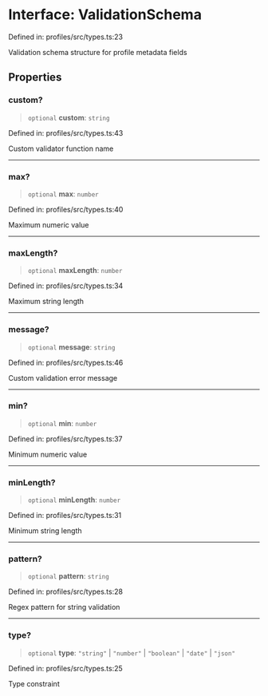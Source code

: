 # Interface: ValidationSchema

Defined in: profiles/src/types.ts:23

Validation schema structure for profile metadata fields

## Properties

### custom?

> `optional` **custom**: `string`

Defined in: profiles/src/types.ts:43

Custom validator function name

***

### max?

> `optional` **max**: `number`

Defined in: profiles/src/types.ts:40

Maximum numeric value

***

### maxLength?

> `optional` **maxLength**: `number`

Defined in: profiles/src/types.ts:34

Maximum string length

***

### message?

> `optional` **message**: `string`

Defined in: profiles/src/types.ts:46

Custom validation error message

***

### min?

> `optional` **min**: `number`

Defined in: profiles/src/types.ts:37

Minimum numeric value

***

### minLength?

> `optional` **minLength**: `number`

Defined in: profiles/src/types.ts:31

Minimum string length

***

### pattern?

> `optional` **pattern**: `string`

Defined in: profiles/src/types.ts:28

Regex pattern for string validation

***

### type?

> `optional` **type**: `"string"` \| `"number"` \| `"boolean"` \| `"date"` \| `"json"`

Defined in: profiles/src/types.ts:25

Type constraint
